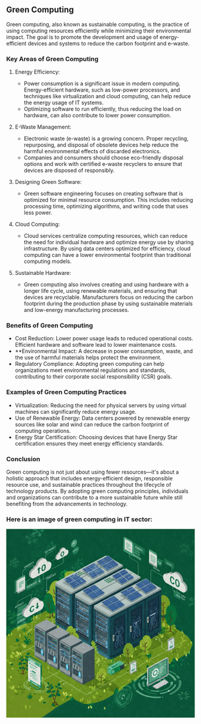 ## Green Computing
Green computing, also known as sustainable computing, is the practice of using computing resources efficiently while minimizing their environmental impact. The goal is to promote the development and usage of energy-efficient devices and systems to reduce the carbon footprint and e-waste.

### Key Areas of Green Computing
1. Energy Efficiency: 
   - Power consumption is a significant issue in modern computing. Energy-efficient hardware, such as low-power processors, and techniques like virtualization and cloud computing, can help reduce the energy usage of IT systems.
   - Optimizing software to run efficiently, thus reducing the load on hardware, can also contribute to lower power consumption.

2. E-Waste Management:
   - Electronic waste (e-waste) is a growing concern. Proper recycling, repurposing, and disposal of obsolete devices help reduce the harmful environmental effects of discarded electronics.
   - Companies and consumers should choose eco-friendly disposal options and work with certified e-waste recyclers to ensure that devices are disposed of responsibly.

3. Designing Green Software:
   - Green software engineering focuses on creating software that is optimized for minimal resource consumption. This includes reducing processing time, optimizing algorithms, and writing code that uses less power.
   
4. Cloud Computing:
   - Cloud services centralize computing resources, which can reduce the need for individual hardware and optimize energy use by sharing infrastructure. By using data centers optimized for efficiency, cloud computing can have a lower environmental footprint than traditional computing models.

5. Sustainable Hardware:
   - Green computing also involves creating and using hardware with a longer life cycle, using renewable materials, and ensuring that devices are recyclable. Manufacturers focus on reducing the carbon footprint during the production phase by using sustainable materials and low-energy manufacturing processes.

### Benefits of Green Computing
- Cost Reduction: Lower power usage leads to reduced operational costs. Efficient hardware and software lead to lower maintenance costs.
- **Environmental Impact: A decrease in power consumption, waste, and the use of harmful materials helps protect the environment.
- Regulatory Compliance: Adopting green computing can help organizations meet environmental regulations and standards, contributing to their corporate social responsibility (CSR) goals.

### Examples of Green Computing Practices
- Virtualization: Reducing the need for physical servers by using virtual machines can significantly reduce energy usage.
- Use of Renewable Energy: Data centers powered by renewable energy sources like solar and wind can reduce the carbon footprint of computing operations.
- Energy Star Certification: Choosing devices that have Energy Star certification ensures they meet energy efficiency standards.

### Conclusion
Green computing is not just about using fewer resources—it's about a holistic approach that includes energy-efficient design, responsible resource use, and sustainable practices throughout the lifecycle of technology products. By adopting green computing principles, individuals and organizations can contribute to a more sustainable future while still benefiting from the advancements in technology.

### Here is an image of green computing in IT sector:
![Green_computing](https://github.com/Aravind724/Green_computing/blob/d067836cb79307e094f09f9e587392faf8639961/Green_computing.jpeg)
